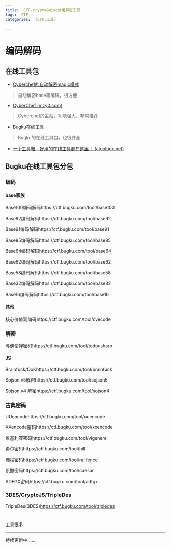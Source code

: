 ```yaml
---
title:  CTF-crypto&misc常用解密工具
tags:  CTF
categories:  [CTF,工具]

---
```


# 编码解码

## 在线工具包

- [Cyberchef的自动解密magic模式](https://ctf.mzy0.com/CyberChef3/#recipe=Magic(3,false,false,''))

> 自动解密base等编码，很方便

- [CyberChef (mzy0.com)](https://ctf.mzy0.com/CyberChef3/)

> Cyberchef的主站，功能强大，非常推荐

- [Bugku在线工具](https://ctf.bugku.com/tools)

> Bugku的在线工具包，也很齐全

- [一个工具箱 - 好用的在线工具都在这里！ (atoolbox.net)](http://www.atoolbox.net/)

## Bugku在线工具包分包

### 编码

#### base家族

Base100编码解码https://ctf.bugku.com/tool/base100

Base92编码解码https://ctf.bugku.com/tool/base92

Base91编码解码https://ctf.bugku.com/tool/base91

Base85编码解码https://ctf.bugku.com/tool/base85

Base64编码解码https://ctf.bugku.com/tool/base64

Base62编码解码https://ctf.bugku.com/tool/base62

Base58编码解码https://ctf.bugku.com/tool/base58

Base32编码解码https://ctf.bugku.com/tool/base32

Base16编码解码https://ctf.bugku.com/tool/base16

#### 其他

核心价值观编码https://ctf.bugku.com/tool/cvecode

### 解密

与佛论禅密码https://ctf.bugku.com/tool/todousharp

#### JS

Brainfuck/OoKhttps://ctf.bugku.com/tool/brainfuck

Sojson.v5解密https://ctf.bugku.com/tool/sojson5

Sojson.v4 解密https://ctf.bugku.com/tool/sojson4

### 古典密码

UUencodehttps://ctf.bugku.com/tool/uuencode

XXencode密码https://ctf.bugku.com/tool/xxencode

维基利亚密码https://ctf.bugku.com/tool/vigenere

希尔密码https://ctf.bugku.com/tool/hill

栅栏密码https://ctf.bugku.com/tool/railfence

凯撒密码https://ctf.bugku.com/tool/caesar

ADFGX密码https://ctf.bugku.com/tool/adfgx

### 3DES/CryptoJS/TripleDes

TripleDes(3DES)https://ctf.bugku.com/tool/tripledes



# 

工具很多

------

持续更新中……

